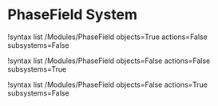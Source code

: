 <!-- MOOSE Documentation Stub: Remove this when content is added. -->


# PhaseField System

!syntax list /Modules/PhaseField objects=True actions=False subsystems=False

!syntax list /Modules/PhaseField objects=False actions=False subsystems=True

!syntax list /Modules/PhaseField objects=False actions=True subsystems=False

